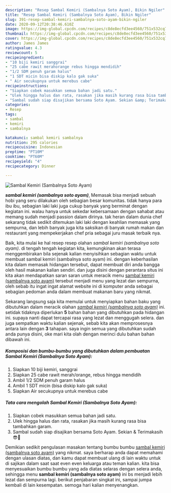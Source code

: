 ```yaml
---
description: "Resep Sambal Kemiri (Sambalnya Soto Ayam), Bikin Ngiler"
title: "Resep Sambal Kemiri (Sambalnya Soto Ayam), Bikin Ngiler"
slug: 391-resep-sambal-kemiri-sambalnya-soto-ayam-bikin-ngiler
date: 2020-09-12T20:38:46.610Z
image: https://img-global.cpcdn.com/recipes/c8de8ecfd3ee4560/751x532cq70/sambal-kemiri-sambalnya-soto-ayam-foto-resep-utama.jpg
thumbnail: https://img-global.cpcdn.com/recipes/c8de8ecfd3ee4560/751x532cq70/sambal-kemiri-sambalnya-soto-ayam-foto-resep-utama.jpg
cover: https://img-global.cpcdn.com/recipes/c8de8ecfd3ee4560/751x532cq70/sambal-kemiri-sambalnya-soto-ayam-foto-resep-utama.jpg
author: James James
ratingvalue: 4.3
reviewcount: 5
recipeingredient:
- "10 biji kemiri sanggrai"
- "25 cabe rawit merahorange rebus hingga mendidih"
- "1/2 SDM penuh garam halus"
- "1 SDT micin bisa diskip kalo gak suka"
- " Air secukupnya untuk merebus cabe"
recipeinstructions:
- "Siapkan cobek masukkan semua bahan jadi satu."
- "Ulek hingga halus dan rata, rasakan jika masih kurang rasa bisa tambahkan garam."
- "Sambal sudah siap disajikan bersama Soto Ayam. Sekian &amp; Terimakasih 😎🙏"
categories:
- Resep
tags:
- sambal
- kemiri
- sambalnya

katakunci: sambal kemiri sambalnya 
nutrition: 295 calories
recipecuisine: Indonesian
preptime: "PT10M"
cooktime: "PT60M"
recipeyield: "4"
recipecategory: Dinner

---
```



![Sambal Kemiri (Sambalnya Soto Ayam)](https://img-global.cpcdn.com/recipes/c8de8ecfd3ee4560/751x532cq70/sambal-kemiri-sambalnya-soto-ayam-foto-resep-utama.jpg)

<b><i>sambal kemiri (sambalnya soto ayam)</i></b>, Memasak bisa menjadi sebuah hobi yang seru dilakukan oleh sebagian besar komunitas. tidak hanya para ibu ibu, sebagian laki laki juga cukup banyak yang berminat dengan kegiatan ini. walau hanya untuk sekedar kebersamaan dengan sahabat atau memang sudah menjadi passion dalam dirinya. tak heran dalam dunia chef sekarang tidak sedikit ditemukan laki laki dengan keahlian memasak yang sempurna, dan lebih banyak juga kita saksikan di banyak rumah makan dan restaurant yang mempekerjakan chef pria sebagai juru masak terbaik nya.

Baik, kita mulai ke hal resep resep olahan <i>sambal kemiri (sambalnya soto ayam)</i>. di tengah tengah kegiatan kita, kemungkinan akan terasa menggembirakan bila sejenak kalian menyisihkan sebagian waktu untuk membuat sambal kemiri (sambalnya soto ayam) ini. dengan keberhasilan kita dalam memasak hidangan tersebut, dapat membuat diri anda bangga oleh hasil makanan kalian sendiri. dan juga disini dengan perantara situs ini kita akan mendapatkan saran saran untuk meracik menu <u>sambal kemiri (sambalnya soto ayam)</u> tersebut menjadi menu yang lezat dan sempurna, oleh sebab itu ingat ingat alamat website ini di komputer anda sebagai sebagian pedoman anda dalam membuat makanan baru yang nikmat.




Sekarang langsung saja kita memulai untuk menyiapkan bahan baku yang dibutuhkan dalam meracik olahan <u><i>sambal kemiri (sambalnya soto ayam)</i></u> ini. setidak tidaknya diperlukan <b>5</b> bahan bahan yang dibutuhkan pada hidangan ini. supaya nanti dapat tercapai rasa yang lezat dan menggugah selera. dan juga sempatkan waktu kalian sejenak, sebab kita akan memprosesnya antara lain dengan <b>3</b> tahapan. saya ingin semua yang dibutuhkan sudah anda punya disini, oke mari kita olah dengan merinci dulu bahan bahan dibawah ini.

<!--inarticleads1-->

##### Komposisi dan bumbu-bumbu yang dibutuhkan dalam pembuatan Sambal Kemiri (Sambalnya Soto Ayam):

1. Siapkan 10 biji kemiri, sanggrai
1. Siapkan 25 cabe rawit merah/orange, rebus hingga mendidih
1. Ambil 1/2 SDM penuh garam halus
1. Ambil 1 SDT micin (bisa diskip kalo gak suka)
1. Siapkan  Air secukupnya untuk merebus cabe




<!--inarticleads2-->

##### Tata cara mengolah Sambal Kemiri (Sambalnya Soto Ayam):

1. Siapkan cobek masukkan semua bahan jadi satu.
1. Ulek hingga halus dan rata, rasakan jika masih kurang rasa bisa tambahkan garam.
1. Sambal sudah siap disajikan bersama Soto Ayam. Sekian &amp; Terimakasih 😎🙏




Demikian sedikit pengulasan masakan tentang bumbu bumbu <u>sambal kemiri (sambalnya soto ayam)</u> yang nikmat. saya berharap anda dapat memahami dengan ulasan diatas, dan kamu dapat membuat ulang di lain waktu untuk di sajikan dalam saat saat even even keluarga atau teman kalian. kita bisa menyesuaikan bumbu bumbu yang ada diatas selaras dengan selera anda, sehingga menu <b>sambal kemiri (sambalnya soto ayam)</b> ini bs menjadi lebih lezat dan sempurna lagi. berikut penjabaran singkat ini, sampai jumpa kembali di lain kesempatan. semoga hari kalian menyenangkan.
